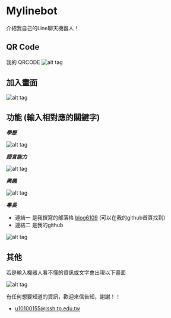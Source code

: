 # Mylinebot
介紹我自己的Line聊天機器人！


## QR Code
我的 QRCODE
![alt tag](https://imgur.com/6kA82Io.jpg)

## 加入畫面
![alt tag](https://i.imgur.com/nAnfEnjl.jpg)

## 功能 (輸入相對應的關鍵字)
***學歷***

![alt tag](https://i.imgur.com/RjdYyxdl.jpg)

***語言能力***

![alt tag](https://i.imgur.com/UOENusHl.jpg)

***興趣***

![alt tag](https://i.imgur.com/0gFsVpsl.jpg)

***專長***

* 連結一 是我撰寫的部落格 [blog6109](https://blog6109.herokuapp.com/) (可以在我的github首頁找到)
* 連結二 是我的github

![alt tag](https://i.imgur.com/SjsyXzUl.jpg)

## 其他

若是輸入機器人看不懂的資訊或文字會出現以下畫面

![alt tag](https://i.imgur.com/wFvcdICl.jpg)

有任何想要知道的資訊，歡迎來信告知，謝謝！！
* u10100155@lssh.tp.edu.tw

